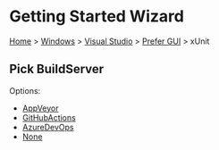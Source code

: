 <!--
GENERATED FILE - DO NOT EDIT
This file was generated by [MarkdownSnippets](https://github.com/SimonCropp/MarkdownSnippets).
Source File: /docs/mdsource/wiz/Windows_VisualStudio_Gui_xUnit.source.md
To change this file edit the source file and then run MarkdownSnippets.
-->

# Getting Started Wizard

[Home](/docs/wiz/readme.md) > [Windows](Windows.md) > [Visual Studio](Windows_VisualStudio.md) > [Prefer GUI](Windows_VisualStudio_Gui.md) > xUnit

## Pick BuildServer

Options:
 * [AppVeyor](Windows_VisualStudio_Gui_xUnit_AppVeyor.md)
 * [GitHubActions](Windows_VisualStudio_Gui_xUnit_GitHubActions.md)
 * [AzureDevOps](Windows_VisualStudio_Gui_xUnit_AzureDevOps.md)
 * [None](Windows_VisualStudio_Gui_xUnit_None.md)
